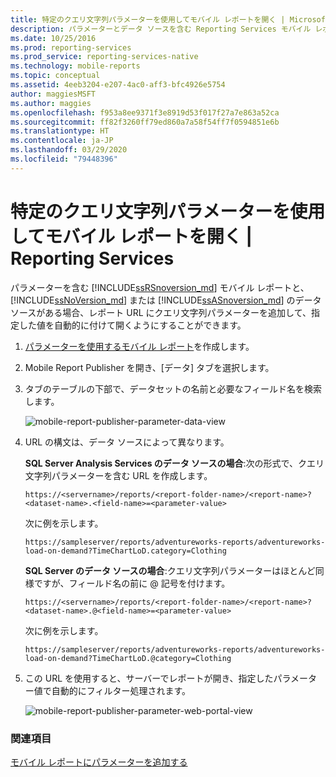 ```yaml
---
title: 特定のクエリ文字列パラメーターを使用してモバイル レポートを開く | Microsoft Docs
description: パラメーターとデータ ソースを含む Reporting Services モバイル レポートでは、レポート URL にクエリ パラメーターを使用して、指定した値で開くことができます。
ms.date: 10/25/2016
ms.prod: reporting-services
ms.prod_service: reporting-services-native
ms.technology: mobile-reports
ms.topic: conceptual
ms.assetid: 4eeb3204-e207-4ac0-aff3-bfc4926e5754
author: maggiesMSFT
ms.author: maggies
ms.openlocfilehash: f953a8ee9371f3e8919d53f017f27a7e863a52ca
ms.sourcegitcommit: ff82f3260ff79ed860a7a58f54ff7f0594851e6b
ms.translationtype: HT
ms.contentlocale: ja-JP
ms.lasthandoff: 03/29/2020
ms.locfileid: "79448396"
---
```

# <a name="open-a-mobile-report-with-specific-query-string-parameters--reporting-services"></a>特定のクエリ文字列パラメーターを使用してモバイル レポートを開く | Reporting Services
パラメーターを含む [!INCLUDE[ssRSnoversion_md](../../includes/ssrsnoversion-md.md)] モバイル レポートと、[!INCLUDE[ssNoVersion_md](../../includes/ssnoversion-md.md)] または [!INCLUDE[ssASnoversion_md](../../includes/ssasnoversion-md.md)] のデータ ソースがある場合、レポート URL にクエリ文字列パラメーターを追加して、指定した値を自動的に付けて開くようにすることができます。 
1.  [パラメーターを使用するモバイル レポート](../../reporting-services/mobile-reports/add-parameters-to-a-mobile-report-reporting-services.md)を作成します。

2. Mobile Report Publisher を開き、[データ] タブを選択します。 

2. タブのテーブルの下部で、データセットの名前と必要なフィールド名を検索します。 
    
    ![mobile-report-publisher-parameter-data-view](../../reporting-services/mobile-reports/media/mobile-report-publisher-parameter-data-view.png)
    
2.  URL の構文は、データ ソースによって異なります。 

     **SQL Server Analysis Services のデータ ソースの場合**:次の形式で、クエリ文字列パラメーターを含む URL を作成します。

    `https://<servername>/reports/<report-folder-name>/<report-name>?<dataset-name>.<field-name>=<parameter-value>`

    次に例を示します。
    
    `https://sampleserver/reports/adventureworks-reports/adventureworks-load-on-demand?TimeChartLoD.category=Clothing` 
    
     **SQL Server のデータ ソースの場合**:クエリ文字列パラメーターはほとんど同様ですが、フィールド名の前に \@ 記号を付けます。

    `https://<servername>/reports/<report-folder-name>/<report-name>?<dataset-name>.@<field-name>=<parameter-value>`

    次に例を示します。
    
      `https://sampleserver/reports/adventureworks-reports/adventureworks-load-on-demand?TimeChartLoD.@category=Clothing` 

    
3.  この URL を使用すると、サーバーでレポートが開き、指定したパラメーター値で自動的にフィルター処理されます。

    ![mobile-report-publisher-parameter-web-portal-view](../../reporting-services/mobile-reports/media/mobile-report-publisher-parameter-web-portal-view.png)

### <a name="see-also"></a>関連項目

[モバイル レポートにパラメーターを追加する](../../reporting-services/mobile-reports/add-parameters-to-a-mobile-report-reporting-services.md)

